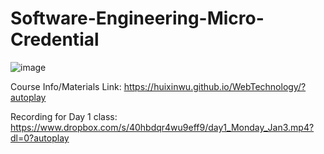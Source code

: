 # Software-Engineering-Micro-Credential
![image](https://user-images.githubusercontent.com/62675121/148158197-d2520152-042e-4df2-a805-36c03a3d4c15.png)


Course Info/Materials Link: https://huixinwu.github.io/WebTechnology/?autoplay

Recording for Day 1 class: https://www.dropbox.com/s/40hbdqr4wu9eff9/day1_Monday_Jan3.mp4?dl=0?autoplay
